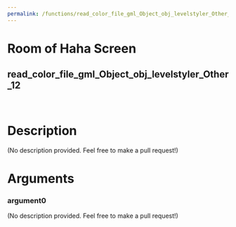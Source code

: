 ```yaml
---
permalink: /functions/read_color_file_gml_Object_obj_levelstyler_Other_12
---
```

# Room of Haha Screen  
## read_color_file_gml_Object_obj_levelstyler_Other_12  
&nbsp;  
# Description  
(No description provided. Feel free to make a pull request!) 
&nbsp;  
# Arguments
### argument0
(No description provided. Feel free to make a pull request!)
&nbsp;  


